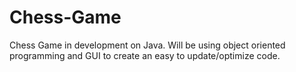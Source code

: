 # Chess-Game
Chess Game in development on Java. Will be using object oriented programming and GUI to create an easy to update/optimize code. 
